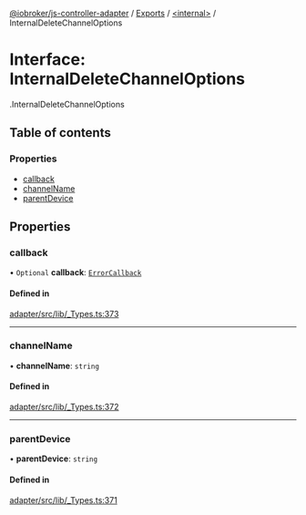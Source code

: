 [@iobroker/js-controller-adapter](../README.md) / [Exports](../modules.md) / [<internal\>](../modules/internal_.md) / InternalDeleteChannelOptions

# Interface: InternalDeleteChannelOptions

[<internal>](../modules/internal_.md).InternalDeleteChannelOptions

## Table of contents

### Properties

- [callback](internal_.InternalDeleteChannelOptions.md#callback)
- [channelName](internal_.InternalDeleteChannelOptions.md#channelname)
- [parentDevice](internal_.InternalDeleteChannelOptions.md#parentdevice)

## Properties

### callback

• `Optional` **callback**: [`ErrorCallback`](../modules/internal_.md#errorcallback)

#### Defined in

[adapter/src/lib/_Types.ts:373](https://github.com/ioBroker/ioBroker.js-controller/blob/e5825648/packages/adapter/src/lib/_Types.ts#L373)

___

### channelName

• **channelName**: `string`

#### Defined in

[adapter/src/lib/_Types.ts:372](https://github.com/ioBroker/ioBroker.js-controller/blob/e5825648/packages/adapter/src/lib/_Types.ts#L372)

___

### parentDevice

• **parentDevice**: `string`

#### Defined in

[adapter/src/lib/_Types.ts:371](https://github.com/ioBroker/ioBroker.js-controller/blob/e5825648/packages/adapter/src/lib/_Types.ts#L371)
